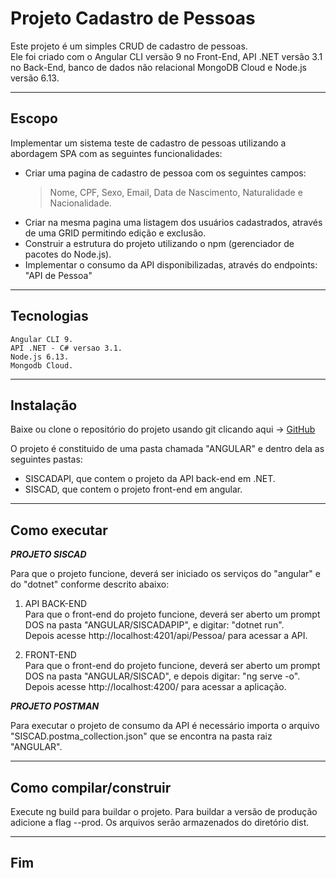 
# Projeto Cadastro de Pessoas

Este projeto é um simples CRUD de cadastro de pessoas.   
Ele foi criado com o Angular CLI versão 9 no Front-End, API .NET versão 3.1 no Back-End, banco de dados não relacional MongoDB Cloud e Node.js versão 6.13.
***


## Escopo

Implementar um sistema teste de cadastro de pessoas utilizando a abordagem SPA com as seguintes funcionalidades:
  
- Criar uma pagina de cadastro de pessoa com os seguintes campos:   
    >  Nome, CPF, Sexo, Email, Data de Nascimento, Naturalidade e Nacionalidade.   
- Criar na mesma pagina uma listagem dos usuários cadastrados, através de uma GRID permitindo edição e exclusão.
- Construir a estrutura do projeto utilizando o npm (gerenciador de pacotes do Node.js).
- Implementar o consumo da API disponibilizadas, através do endpoints:   "API de Pessoa"
***


## Tecnologias

    Angular CLI 9.
    API .NET - C# versao 3.1.
    Node.js 6.13.
    Mongodb Cloud.
***

## Instalação

Baixe ou clone o repositório do projeto usando git clicando aqui -> [GitHub](https://github.com/EmersonGordo/projeto-cadastro-pessoas/tree/V1)

O projeto é constituido de uma pasta chamada "ANGULAR" e dentro dela as seguintes pastas:
  - SISCADAPI, que contem o projeto da API back-end em .NET.
  - SISCAD, que contem o projeto front-end em angular.
***

## Como executar

**_PROJETO SISCAD_**

Para que o projeto funcione, deverá ser iniciado os serviços do "angular" e do "dotnet" conforme descrito abaixo: 

  1. API BACK-END   
  Para que o front-end do projeto funcione, deverá ser aberto um prompt DOS na pasta "ANGULAR/SISCADAPIP", e digitar: "dotnet run".     
  Depois acesse http://localhost:4201/api/Pessoa/ para acessar a API.
   
  2. FRONT-END   
  Para que o front-end do projeto funcione, deverá ser aberto um prompt DOS na pasta "ANGULAR/SISCAD", e depois digitar: "ng serve -o".   
  Depois acesse http://localhost:4200/ para acessar a aplicação.
  
  
**_PROJETO POSTMAN_**

Para executar o projeto de consumo da API é necessário importa o arquivo "SISCAD.postma_collection.json" que se encontra na pasta 
raiz "ANGULAR".
***

## Como compilar/construir

Execute ng build para buildar o projeto. Para buildar a versão de produção adicione a flag --prod. 
Os arquivos serão armazenados do diretório dist.
***


## Fim
